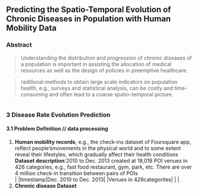 ## Predicting the Spatio-Temporal Evolution of Chronic Diseases in Population with Human Mobility Data

### Abstract

> Understanding the distribution and progression of chronic diseases of a population is important in assisting the allocation of medical resources as well as the design of policies in preemptive healthcare.

> raditional methods to obtain large scale indicators on population health, e.g., surveys and statistical analysis, can be costly and time-consuming and often lead to a coarse spatio-temporal picture.

```markdown
```
### 3 Disease Rate Evolution Prediction
#### 3.1 Problem Definition // data processing
1) **Human mobility records**, e.g., the check-ins dataset of Foursquare app, reflect people’smovements in the physical world and to some extent reveal their lifestyles, which gradually affect their health conditions<br>
**Dataset description**:2010 to Dec. 2013 created at 18,018 POI venues in 426 categories, e.g., fast food restaurant, gym, park, etc. There are over 4 million check-in transition between pairs of POIs<br>
|                        |timestamp|Dec. 2010 to Dec. 2013|
|Venues in 426categorites|         |                      |
2) **Chronic disease Dataset** 
